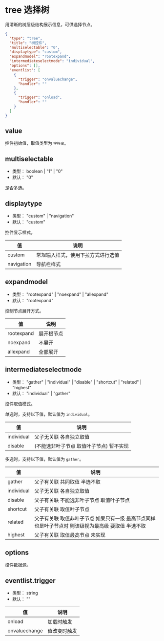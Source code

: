 # tree 选择树
用清晰的树层级结构展示信息，可供选择节点。

```json
{
  "type": "tree",
  "title": "树控件",
  "multiselectable": "0",
  "displaytype": "custom",
  "expandmodel": "rootexpand",
  "intermediateselectmode": "individual",
  "options": [],
  "eventlist": [
    {
      "trigger": "onvaluechange",
      "handler": ""
    },
    {
      "trigger": "onload",
      "handler": ""
    }
  ]
}
```


## value
控件初始值，取值类型为 `字符串`。


## multiselectable
+ 类型： boolean | "1" | "0"
+ 默认： "0"

是否多选。

## displaytype
+ 类型： "custom" | "navigation"
+ 默认： "custom"

控件显示样式。

| 值 | 说明 |
| ---- | ---- |
| custom | 常规输入样式，使用下拉方式进行选值 |
| navigation | 导航栏样式 |

## expandmodel
+ 类型： "rootexpand" | "noexpand" | "allexpand"
+ 默认： "rootexpand"

控制节点展开方式。

| 值 | 说明 |
| ---- | ---- |
| rootexpand | 展开根节点 |
| noexpand | 不展开 |
| allexpand | 全部展开 |

## intermediateselectmode
+ 类型： "gather" | "individual" | "disable" | "shortcut" | "related" | "highest"
+ 默认： "individual" | "gather"

控件取值模式。

单选时，支持以下值，默认值为 `individual`。

| 值 | 说明 |
| ---- | ---- |
| individual | 父子无关联 各自独立取值 |
| disable | (不能选非叶子节点 取值叶子节点) 暂不实现 |

多选时，支持以下值，默认值为 `gather`。

| 值 | 说明 |
| ---- | ---- |
| gather | 父子有关联 共同取值 半选不取 |
| individual | 父子无关联 各自独立取值 |
| disable | 父子有关联 不能选非叶子节点 取值叶子节点 |
| shortcut | 父子有关联 取值叶子节点 |
| related | 父子有关联 取值非叶子节点 如果只有一级 最高节点同样也是叶子节点时 则该级视为最高级 要取值 半选不取 |
| highest | 父子有关联 取值最高节点 未实现 |

## options
控件数据源。


## eventlist.trigger
+ 类型： string
+ 默认： ""


| 值 | 说明 |
| ---- | ---- |
| onload | 加载时触发 |
| onvaluechange | 值改变时触发 |
